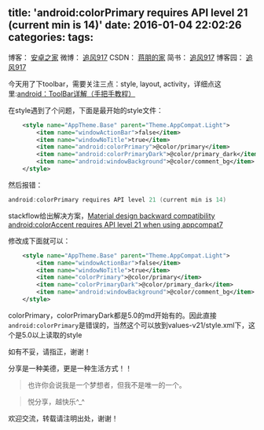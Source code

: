 title: 'android:colorPrimary requires API level 21 (current min is 14)'
date: 2016-01-04 22:02:26
categories:
tags:
---

博客：	[安卓之家](http://jp1017.gitcafe.io/)
微博：	[追风917](http://weibo.com/1321395433/profile?topnav=1&wvr=6)
CSDN：	[蒋朋的家](http://blog.csdn.net/u010331406)
简书：	[追风917](http://www.jianshu.com/users/8cb49b5ad78b/latest_articles)
博客园：	[追风917](http://www.cnblogs.com/jp1017/)

今天用了下toolbar，需要关注三点：style, layout, activity，详细点这里:[android：ToolBar详解（手把手教程）](http://www.jcodecraeer.com/a/anzhuokaifa/androidkaifa/2014/1118/2006.html)

在style遇到了个问题，下面是最开始的style文件：

```xml
    <style name="AppTheme.Base" parent="Theme.AppCompat.Light">
        <item name="windowActionBar">false</item>
        <item name="windowNoTitle">true</item>
        <item name="android:colorPrimary">@color/primary</item>
        <item name="android:colorPrimaryDark">@color/primary_dark</item>
        <item name="android:windowBackground">@color/comment_bg</item>
    </style>
```

<!--more-->

然后报错：

```java
android:colorPrimary requires API level 21 (current min is 14)
```

stackflow给出解决方案，[Material design backward compatibility android:colorAccent requires API level 21 when using appcompat7](https://stackoverflow.com/questions/26947276/material-design-backward-compatibility-androidcoloraccent-requires-api-level-21)

修改成下面就可以：

```xml
    <style name="AppTheme.Base" parent="Theme.AppCompat.Light">
        <item name="windowActionBar">false</item>
        <item name="windowNoTitle">true</item>
        <item name="colorPrimary">@color/primary</item>
        <item name="colorPrimaryDark">@color/primary_dark</item>
        <item name="android:windowBackground">@color/comment_bg</item>
    </style>
```

colorPrimary，colorPrimaryDark都是5.0的md开始有的。因此直接`android:colorPrimary`是错误的，当然这个可以放到values-v21/style.xml下，这个是5.0以上读取的style

如有不妥，请指正，谢谢！


分享是一种美德，更是一种生活方式！！

>也许你会说我是一个梦想者，但我不是唯一的一个。

>悦分享，越快乐^_^

欢迎交流，转载请注明出处，谢谢！